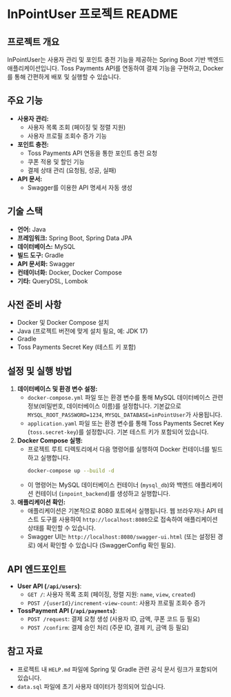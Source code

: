 # InPointUser 프로젝트 README

## 프로젝트 개요

InPointUser는 사용자 관리 및 포인트 충전 기능을 제공하는 Spring Boot 기반 백엔드 애플리케이션입니다. Toss Payments API를 연동하여 결제 기능을 구현하고, Docker를 통해 간편하게
배포 및 실행할 수 있습니다.

## 주요 기능

* **사용자 관리:**
    * 사용자 목록 조회 (페이징 및 정렬 지원)
    * 사용자 프로필 조회수 증가 기능
* **포인트 충전:**
    * Toss Payments API 연동을 통한 포인트 충전 요청
    * 쿠폰 적용 및 할인 기능
    * 결제 상태 관리 (요청됨, 성공, 실패)
* **API 문서:**
    * Swagger를 이용한 API 명세서 자동 생성

## 기술 스택

* **언어:** Java
* **프레임워크:** Spring Boot, Spring Data JPA
* **데이터베이스:** MySQL
* **빌드 도구:** Gradle
* **API 문서화:** Swagger
* **컨테이너화:** Docker, Docker Compose
* **기타:** QueryDSL, Lombok

## 사전 준비 사항

* Docker 및 Docker Compose 설치
* Java (프로젝트 버전에 맞게 설치 필요, 예: JDK 17)
* Gradle
* Toss Payments Secret Key (테스트 키 포함)

## 설정 및 실행 방법

1. **데이터베이스 및 환경 변수 설정:**
    * `docker-compose.yml` 파일 또는 환경 변수를 통해 MySQL 데이터베이스 관련 정보(비밀번호, 데이터베이스 이름)를 설정합니다. 기본값으로 `MYSQL_ROOT_PASSWORD=1234`,
      `MYSQL_DATABASE=inPointUser`가 사용됩니다.
    * `application.yaml` 파일 또는 환경 변수를 통해 Toss Payments Secret Key (`toss.secret-key`)를 설정합니다. 기본 테스트 키가 포함되어 있습니다.
2. **Docker Compose 실행:**
    * 프로젝트 루트 디렉토리에서 다음 명령어를 실행하여 Docker 컨테이너를 빌드하고 실행합니다.
        ```bash
        docker-compose up --build -d
        ```
    * 이 명령어는 MySQL 데이터베이스 컨테이너 (`mysql_db`)와 백엔드 애플리케이션 컨테이너 (`inpoint_backend`)를 생성하고 실행합니다.
3. **애플리케이션 확인:**
    * 애플리케이션은 기본적으로 8080 포트에서 실행됩니다. 웹 브라우저나 API 테스트 도구를 사용하여 `http://localhost:8080`으로 접속하여 애플리케이션 상태를 확인할 수 있습니다.
    * Swagger UI는 `http://localhost:8080/swagger-ui.html` (또는 설정된 경로) 에서 확인할 수 있습니다 (SwaggerConfig 확인 필요).

## API 엔드포인트

* **User API (`/api/users`)**:
    * `GET /`: 사용자 목록 조회 (페이징, 정렬 지원: `name`, `view`, `created`)
    * `POST /{userId}/increment-view-count`: 사용자 프로필 조회수 증가
* **TossPayment API (`/api/payments`)**:
    * `POST /request`: 결제 요청 생성 (사용자 ID, 금액, 쿠폰 코드 등 필요)
    * `POST /confirm`: 결제 승인 처리 (주문 ID, 결제 키, 금액 등 필요)

## 참고 자료

* 프로젝트 내 `HELP.md` 파일에 Spring 및 Gradle 관련 공식 문서 링크가 포함되어 있습니다.
* `data.sql` 파일에 초기 사용자 데이터가 정의되어 있습니다.